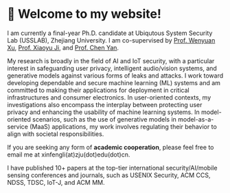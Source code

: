 # 🎊 Welcome to my website!

I am currently a final-year Ph.D. candidate at Ubiqutous System Security Lab (USSLAB), Zhejiang University. I am co-supervised by <a href='https://scholar.google.com/citations?hl=en&user=FCsdj0YAAAAJ'>Prof. Wenyuan Xu</a>, <a href="https://sites.google.com/site/xiaoyuijh">Prof. Xiaoyu Ji</a>, and <a href="https://cyansec.com/">Prof. Chen Yan</a>.
 <!-- <a href='../docs/Xinfeng_Li_CV.pdf'>My Resume</a> -->

<!-- **I am expected to graduate in June 2024 and I'm on the job market (acadamia/industry). Consider dropping me an email if you have any suitable opportunities.** -->


<!-- My research interest covers a wide range, including Sensor and CPS Security, Audio Security, AI Security, as well as Speech Signal Processing. If you are seeking any form of <b>academic cooperation</b>, please feel free to email me at lxfmakeit(at)zju(dot)edu(dot)cn. -->
My research is broadly in the field of AI and IoT security, with a particular interest in safeguarding user privacy, intelligent audio/vision systems, and generative models against various forms of leaks and attacks.
I work toward developing dependable and secure machine learning (ML) systems and am committed to making their applications for deployment in critical infrastructures and consumer electronics. In user-oriented contexts, my investigations also encompass the interplay between protecting user privacy and enhancing the usability of machine learning systems. In model-oriented scenarios, such as the use of generative models in model-as-a-service (MaaS) applications, my work involves regulating their behavior to align with societal responsibilities.

If you are seeking any form of <b>academic cooperation</b>, please feel free to email me at xinfengli(at)zju(dot)edu(dot)cn.

I have published 10+ papers at the top-tier international security/AI/mobile sensing conferences and journals, such as USENIX Security, ACM CCS, NDSS, TDSC, IoT-J, and ACM MM.

<!-- My research interest includes neural machine translation and computer vision. I have published more than 100 papers at the top international AI conferences with total <a href='https://scholar.google.com/citations?user=DhtAFkwAAAAJ'>google scholar citations <strong><span id='total_cit'>260000+</span></strong></a> (You can also use google scholar badge <a href='https://scholar.google.com/citations?user=DhtAFkwAAAAJ'><img src="https://img.shields.io/endpoint?url={{ url | url_encode }}&logo=Google%20Scholar&labelColor=f6f6f6&color=9cf&style=flat&label=citations"></a>). -->

